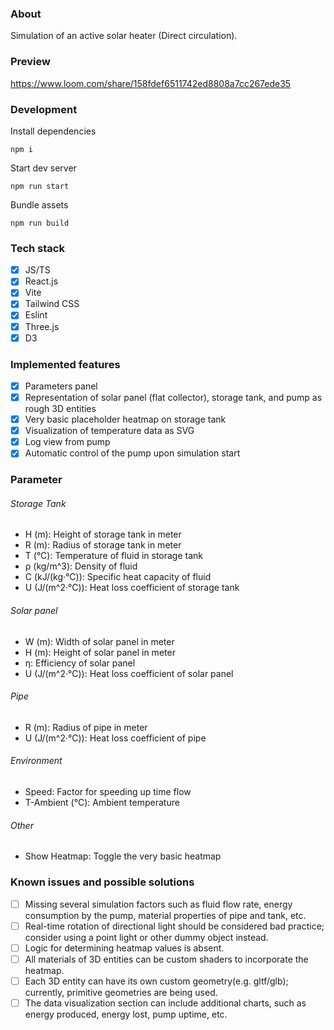 ### About

Simulation of an active solar heater (Direct circulation).

### Preview

https://www.loom.com/share/158fdef6511742ed8808a7cc267ede35

### Development

Install dependencies

```
npm i
```

Start dev server

```
npm run start
```

Bundle assets

```
npm run build
```

### Tech stack

- [x] JS/TS
- [x] React.js
- [x] Vite
- [x] Tailwind CSS
- [x] Eslint
- [x] Three.js
- [x] D3

### Implemented features

- [x] Parameters panel
- [x] Representation of solar panel (flat collector), storage tank, and pump as rough 3D entities
- [x] Very basic placeholder heatmap on storage tank
- [x] Visualization of temperature data as SVG
- [x] Log view from pump
- [x] Automatic control of the pump upon simulation start

### Parameter

###### Storage Tank

- H (m): Height of storage tank in meter
- R (m): Radius of storage tank in meter
- T (°C): Temperature of fluid in storage tank
- ρ (kg/m^3): Density of fluid
- C (kJ/(kg·°C)): Specific heat capacity of fluid
- U (J/(m^2·°C)): Heat loss coefficient of storage tank

###### Solar panel

- W (m): Width of solar panel in meter
- H (m): Height of solar panel in meter
- η: Efficiency of solar panel
- U (J/(m^2·°C)): Heat loss coefficient of solar panel

###### Pipe

- R (m): Radius of pipe in meter
- U (J/(m^2·°C)): Heat loss coefficient of pipe

###### Environment

- Speed: Factor for speeding up time flow
- T-Ambient (°C): Ambient temperature

###### Other

- Show Heatmap: Toggle the very basic heatmap

### Known issues and possible solutions

- [ ] Missing several simulation factors such as fluid flow rate, energy consumption by the pump, material properties of pipe and tank, etc.
- [ ] Real-time rotation of directional light should be considered bad practice; consider using a point light or other dummy object instead.
- [ ] Logic for determining heatmap values is absent.
- [ ] All materials of 3D entities can be custom shaders to incorporate the heatmap.
- [ ] Each 3D entity can have its own custom geometry(e.g. gltf/glb); currently, primitive geometries are being used.
- [ ] The data visualization section can include additional charts, such as energy produced, energy lost, pump uptime, etc.
